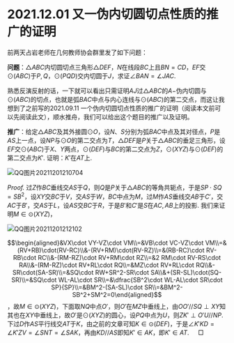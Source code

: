 # 2021.12.01 又一伪内切圆切点性质的推广的证明

前两天占岩老师在几何教师协会群里发了如下问题：

**问题**：$\triangle ABC$内切圆切点三角形$\triangle DEF$，$N$在线段$BC$上且$BN=CD$，$EF$交$\odot(ABC)$于$P,Q$，$\odot(PQD)$交内切圆于$J$，求证$\angle BAN=\angle JAC$.

熟悉反演反射的话，一下就可以看出只需证明$AJ$​过$\triangle ABC$​的$A-$​伪内切圆与$\odot(ABC)$​的切点，也就是弧$BAC$中点与内心连线与$\odot(ABC)$的第二交点，而这让我想到了之前写的2021.09.11 一个伪内切圆切点性质的推广的证明（阅读本文前可以先阅读此文），顺水推舟，我们可以给出这个题目的推广以及证明。

**推广**：给定$\triangle ABC$及其外接圆$\odot O$，设$N$、$S$分别为弧$BAC$中点及其对径点，$P$是$AS$上一点，设$NP$与$\odot O$的第二交点为$T$，$\triangle DEF$是$P$关于$\triangle ABC$的垂足三角形，设$EF$交$\odot(ABC)$于$X$、$Y$两点，$\odot(DEF)$与$BC$的第二交点为$Z$，$\odot(XYZ)$与$\odot(DEF)$的第二交点为$K'$. 证明：$K'$在$AT$上.

![QQ图片20211201210704](C:\Users\张峻铭\Desktop\图\QQ图片20211201210704.png)

*Proof.* 过$Z$作$BC$垂线交$AS$于$Q$，则$Q$是$P$关于$\triangle ABC$的等角共轭点，于是$SP\cdot SQ=SB^2$，设$XY$交$BC$于$V$，交$AS$于$W$，$BC$中点为$M$，过$M$作$AS$垂线交$AB$于$C'$，交$AC$于$B'$，交$AS$于$L$，设$AS$交$BC$于$R$，于是$B'$和$C'$是$S$在$AC,AB$上的投影. 我们来证明$M\in\odot(XYZ)$，

![QQ图片20211201212102](C:\Users\张峻铭\Desktop\图\QQ图片20211201212102.png)

$$\begin{aligned}&VX\cdot VY-VZ\cdot VM\\=&VB\cdot VC-VZ\cdot VM\\=&(RV+RB)\cdot(RV-RC)\\&-(RV+RM)\cdot(RV-RZ)\\=&(RB-RC)\cdot RV-RB\cdot RC\\&-(RM-RZ)\cdot RV+RM\cdot RZ\\=&2 RM\cdot RV-RS\cdot RA\\&-(RM-RZ)\cdot RV+RL\cdot RQ\\=&MZ\cdot RV+RL\cdot RQ\\&-SR\cdot(SA-SR)\\=&SQ\cdot RW+SR^2-SR\cdot SA\\&+(SR-SL)\cdot(SQ-SR)\\=&SQ\cdot WL-AL\cdot SR\\=&\dfrac{SB^2\cdot WL-AL\cdot SR\cdot SP}{SP}\\=&BM^2-(SA-SL)\cdot SR\\=&BM^2-SB^2+SM^2=0\end{aligned}$$，故$M\in\odot(XYZ)$，下面取$NQ$中点$O'$​，则$O'$在$MZ$中垂线上，由$OO'//SQ\perp XY$知其也在$XY$中垂线上，故$O'$是$\odot(XYZ)$的圆心，设$PQ$中点为$U$，则$ZK'\perp O'U//NP$. 下过$D$作$AS$平行线交$AT$​于$K$，由之前的文章可知$K\in\odot(DEF)$，于是$\angle K'KD=\angle K'ZV=\angle SNT=\angle SAK$，再由$KD//AS$即知$K'\in AK$，即$K'\in AT$. $\quad\Box$